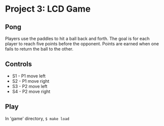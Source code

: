 # Project 3: LCD Game
## Pong
Players use the paddles to hit a ball back and forth. The goal is for each player to reach five points before the opponent. Points are earned when one fails to return the ball to the other.

## Controls
* S1 - P1 move left
* S2 - P1 move right
* S3 - P2 move left
* S4 - P2 move right

## Play
In 'game' directory,
`$ make load`

